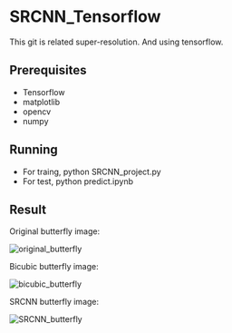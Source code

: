 # SRCNN_Tensorflow

This git is related super-resolution. And using tensorflow.

## Prerequisites
- Tensorflow
- matplotlib
- opencv
- numpy

## Running
- For traing, python SRCNN_project.py
- For test, python predict.ipynb

## Result

Original butterfly image:

![original_butterfly](https://github.com/NOS9512/SRCNN_Tensorflow/assets/98510923/b69eb31e-2b62-4a49-ab9f-e87ce602de0c)

Bicubic butterfly image:

![bicubic_butterfly](https://github.com/NOS9512/SRCNN_Tensorflow/assets/98510923/0f809f43-44a8-4d38-a892-542eb1d36a18)

SRCNN butterfly image:

![SRCNN_butterfly](https://github.com/NOS9512/SRCNN_Tensorflow/assets/98510923/5d102780-1909-41ca-a2f5-2701a8fded2c)


